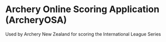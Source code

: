# Archery Online Scoring Application (ArcheryOSA)
Used by Archery New Zealand for scoring the International League Series 

